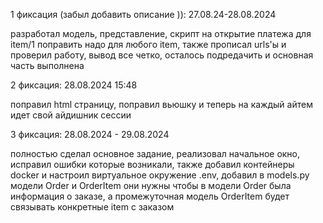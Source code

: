 1 фиксация (забыл добавить описание )):
27.08.24-28.08.2024

разработал модель, представление, скрипт на открытие платежа для item/1 поправить надо для любого item, также прописал urls'ы и проверил работу, вывод все четко, осталось подредачить и основная часть выполнена


2 фиксация:
28.08.2024 15:48

поправил html страницу, поправил вьюшку и теперь на каждый айтем идет свой айдишник сессии


3 фиксация:
28.08.2024 - 29.08.2024

 полностью сделал основное задание, реализовал начальное окно, исправил ошибки которые возникали, также добавил контейнеры docker и настроил виртуальное окружение .env, добавил в models.py модели Order и OrderItem они нужны чтобы в модели Order была информация о заказе, а промежуточная модель OrderItem будет связывать конкретные item с заказом
